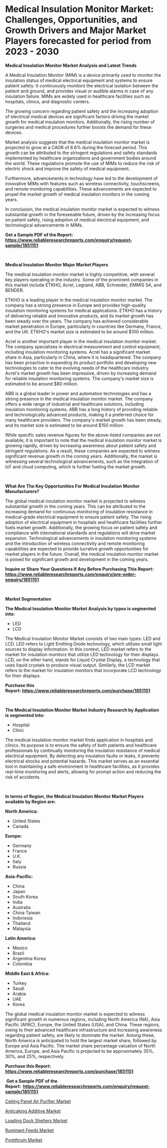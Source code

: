 <p><h1>Medical Insulation Monitor Market: Challenges, Opportunities, and Growth Drivers and Major Market Players forecasted for period from 2023 - 2030</h1></p><p><strong>Medical Insulation Monitor Market Analysis and Latest Trends</strong></p>
<p><p>A Medical Insulation Monitor (MIM) is a device primarily used to monitor the insulation status of medical electrical equipment and systems to ensure patient safety. It continuously monitors the electrical isolation between the patient and ground, and provides visual or audible alarms in case of any insulation failure. MIMs are widely used in healthcare facilities such as hospitals, clinics, and diagnostic centers.</p><p>The growing concern regarding patient safety and the increasing adoption of electrical medical devices are significant factors driving the market growth for medical insulation monitors. Additionally, the rising number of surgeries and medical procedures further boosts the demand for these devices.</p><p>Market analysis suggests that the medical insulation monitor market is projected to grow at a CAGR of 6.6% during the forecast period. This growth can be attributed to the stringent regulations and safety standards implemented by healthcare organizations and government bodies around the world. These regulations promote the use of MIMs to reduce the risk of electric shock and improve the safety of medical equipment.</p><p>Furthermore, advancements in technology have led to the development of innovative MIMs with features such as wireless connectivity, touchscreens, and remote monitoring capabilities. These advancements are expected to propel the market growth of medical insulation monitors in the coming years.</p><p>In conclusion, the medical insulation monitor market is expected to witness substantial growth in the foreseeable future, driven by the increasing focus on patient safety, rising adoption of medical electrical equipment, and technological advancements in MIMs.</p></p>
<p><strong>Get a Sample PDF of the Report:&nbsp; <a href="https://www.reliableresearchreports.com/enquiry/request-sample/1851151">https://www.reliableresearchreports.com/enquiry/request-sample/1851151</a></strong></p>
<p>&nbsp;</p>
<p><strong>Medical Insulation Monitor Major Market Players</strong></p>
<p><p>The medical insulation monitor market is highly competitive, with several key players operating in the industry. Some of the prominent companies in this market include ETKHO, Acrel, Legrand, ABB, Schneider, EMMIS SA, and BENDER. </p><p>ETKHO is a leading player in the medical insulation monitor market. The company has a strong presence in Europe and provides high-quality insulation monitoring systems for medical applications. ETKHO has a history of delivering reliable and innovative products, and its market growth has been steady over the years. The company has achieved considerable market penetration in Europe, particularly in countries like Germany, France, and the UK. ETKHO's market size is estimated to be around $100 million.</p><p>Acrel is another important player in the medical insulation monitor market. The company specializes in electrical measurement and control equipment, including insulation monitoring systems. Acrel has a significant market share in Asia, particularly in China, where it is headquartered. The company has been proactive in expanding its product portfolio and developing new technologies to cater to the evolving needs of the healthcare industry. Acrel's market growth has been impressive, driven by increasing demand for reliable insulation monitoring systems. The company's market size is estimated to be around $80 million.</p><p>ABB is a global leader in power and automation technologies and has a strong presence in the medical insulation monitor market. The company offers a wide range of industrial and healthcare solutions, including insulation monitoring systems. ABB has a long history of providing reliable and technologically advanced products, making it a preferred choice for many healthcare providers. The company's market growth has been steady, and its market size is estimated to be around $150 million.</p><p>While specific sales revenue figures for the above-listed companies are not available, it is important to note that the medical insulation monitor market is growing rapidly, driven by increasing awareness about patient safety and stringent regulations. As a result, these companies are expected to witness significant revenue growth in the coming years. Additionally, the market is witnessing several technological advancements, such as the integration of IoT and cloud computing, which is further fueling the market growth.</p></p>
<p>&nbsp;</p>
<p><strong>What Are The Key Opportunities For Medical Insulation Monitor Manufacturers?</strong></p>
<p><p>The global medical insulation monitor market is projected to witness substantial growth in the coming years. This can be attributed to the increasing demand for continuous monitoring of insulation resistance in medical-grade electrical equipment to ensure patient safety. The rising adoption of electrical equipment in hospitals and healthcare facilities further fuels market growth. Additionally, the growing focus on patient safety and compliance with international standards and regulations will drive market expansion. Technological advancements in insulation monitoring systems and the introduction of wireless connectivity and remote monitoring capabilities are expected to provide lucrative growth opportunities for market players in the future. Overall, the medical insulation monitor market is poised for significant growth and development in the coming years.</p></p>
<p><strong>Inquire or Share Your Questions If Any Before Purchasing This Report: <a href="https://www.reliableresearchreports.com/enquiry/pre-order-enquiry/1851151">https://www.reliableresearchreports.com/enquiry/pre-order-enquiry/1851151</a></strong></p>
<p>&nbsp;</p>
<p><strong>Market Segmentation</strong></p>
<p><strong>The Medical Insulation Monitor Market Analysis by types is segmented into:</strong></p>
<p><ul><li>LED</li><li>LCD</li></ul></p>
<p><p>The Medical Insulation Monitor Market consists of two main types: LED and LCD. LED refers to Light Emitting Diode technology, which utilizes small light sources to display information. In this context, LED market refers to the market for insulation monitors that utilize LED technology for their displays. LCD, on the other hand, stands for Liquid Crystal Display, a technology that uses liquid crystals to produce visual output. Similarly, the LCD market refers to the market for insulation monitors that incorporate LCD technology for their displays.</p></p>
<p><strong>Purchase this Report:&nbsp;<a href="https://www.reliableresearchreports.com/purchase/1851151">https://www.reliableresearchreports.com/purchase/1851151</a></strong></p>
<p>&nbsp;</p>
<p><strong>The Medical Insulation Monitor Market Industry Research by Application is segmented into:</strong></p>
<p><ul><li>Hospital</li><li>Clinic</li></ul></p>
<p><p>The medical insulation monitor market finds application in hospitals and clinics. Its purpose is to ensure the safety of both patients and healthcare professionals by continually monitoring the insulation resistance of medical electrical equipment. By detecting any insulation faults or leaks, it prevents electrical shocks and potential hazards. This market serves as an essential tool in maintaining a safe environment in healthcare facilities, as it provides real-time monitoring and alerts, allowing for prompt action and reducing the risk of accidents.</p></p>
<p>&nbsp;</p>
<p><strong>In terms of Region, the Medical Insulation Monitor Market Players available by Region are:</strong></p>
<p>
    <p> <strong> North America: </strong>
        <ul>
            <li>United States</li>
            <li>Canada</li>
        </ul>
        </p> 
    <p> <strong> Europe: </strong>
        <ul>
            <li>Germany</li>
            <li>France</li>
            <li>U.K.</li>
            <li>Italy</li>
            <li>Russia</li>
        </ul>
        </p> 
    <p> <strong> Asia-Pacific: </strong>
        <ul>
            <li>China</li>
            <li>Japan</li>
            <li>South Korea</li>
            <li>India</li>
            <li>Australia</li>
            <li>China Taiwan</li>
            <li>Indonesia</li>
            <li>Thailand</li>
            <li>Malaysia</li>
        </ul>
        </p> 
    <p> <strong> Latin America: </strong>
        <ul>
            <li>Mexico</li>
            <li>Brazil</li>
            <li>Argentina Korea</li>
            <li>Colombia</li>
        </ul>
        </p> 
    <p> <strong> Middle East & Africa: </strong>
        <ul>
            <li>Turkey</li>
            <li>Saudi</li>
            <li>Arabia</li>
            <li>UAE</li>
            <li>Korea</li>
        </ul>
    </p>
    </p>
<p><p>The global medical insulation monitor market is expected to witness significant growth in numerous regions, including North America (NA), Asia Pacific (APAC), Europe, the United States (USA), and China. These regions, owing to their advanced healthcare infrastructure and increasing awareness regarding patient safety, are likely to dominate the market. Among these, North America is anticipated to hold the largest market share, followed by Europe and Asia Pacific. The market share percentage valuation of North America, Europe, and Asia Pacific is projected to be approximately 35%, 30%, and 25%, respectively.</p></p>
<p><strong>Purchase this Report: <a href="https://www.reliableresearchreports.com/purchase/1851151">https://www.reliableresearchreports.com/purchase/1851151</a></strong></p>
<p>&nbsp;<strong>Get a Sample PDF of the Report:&nbsp;&nbsp;<a href="https://www.reliableresearchreports.com/enquiry/request-sample/1851151">https://www.reliableresearchreports.com/enquiry/request-sample/1851151</a></strong></p>
<p><strong></strong></p>
<p><p><a href="https://github.com/ChiragRP21/Market-Research-Report-List-1/blob/main/ceiling-panel-air-purifier-market.md">Ceiling Panel Air Purifier Market</a></p><p><a href="https://github.com/Chiragrp22/Market-Research-Report-List-1/blob/main/anticaking-additive-market.md">Anticaking Additive Market</a></p><p><a href="https://medium.com/@lorimyers95/loading-dock-shelters-market-insights-into-market-cagr-market-trends-and-growth-strategies-976c49d3fa80">Loading Dock Shelters Market</a></p><p><a href="https://www.linkedin.com/pulse/ruminant-feeds-market-share-amp-new-trends-analysis-report-qf5uf/">Ruminant Feeds Market</a></p><p><a href="https://www.linkedin.com/pulse/pyrethrum-market-size-share-amp-trends-analysis-report-8xguf/">Pyrethrum Market</a></p></p>